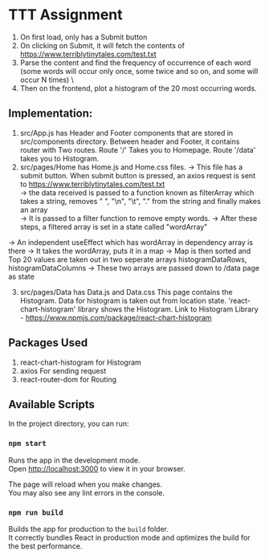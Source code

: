 # TTT Assignment
1. On first load, only has a Submit button 
2. On clicking on Submit, it will fetch the contents of https://www.terriblytinytales.com/test.txt 
3. Parse the content and find the frequency of occurrence of each word (some words will occur only once, some twice and so on, and some will occur N times) \
4. Then on the frontend, plot a histogram of the 20 most occurring words. 
 
 ## Implementation:
 1. src/App.js has Header and Footer components that are stored in src/components directory. 
 Between header and Footer, it contains router with Two routes. Route '/' Takes you to Homepage. Route '/data' takes you to Histogram. 
 2. src/pages/Home has Home.js and Home.css files. 
 -> This file has a submit button. When submit button is pressed, an axios request is sent to https://www.terriblytinytales.com/test.txt \
 -> the data received is passed to a function known as filterArray which takes a string, removes " ", "\n", "\t", "." from the string and finally makes an array \
 -> It is passed to a filter function to remove empty words. 
 -> After these steps, a filtered array is set in a state called "wordArray" 
 
 -> An independent useEffect which has wordArray in dependency array is there 
 -> It takes the wordArray, puts it in a map
 -> Map is then sorted and Top 20 values are taken out in two seperate arrays histogramDataRows, histogramDataColumns
 -> These two arrays are passed down to /data page as state
 
 3. src/pages/Data has Data.js and Data.css 
 This page contains the Histogram. Data for histogram is taken out from location state. 'react-chart-histogram' library shows the Histogram.
 Link to Histogram Library - https://www.npmjs.com/package/react-chart-histogram
 
 ## Packages Used
 1. react-chart-histogram for Histogram
 2. axios For sending request
 3. react-router-dom for Routing


## Available Scripts

In the project directory, you can run:

### `npm start`

Runs the app in the development mode.\
Open [http://localhost:3000](http://localhost:3000) to view it in your browser.

The page will reload when you make changes.\
You may also see any lint errors in the console.


### `npm run build`

Builds the app for production to the `build` folder.\
It correctly bundles React in production mode and optimizes the build for the best performance.


